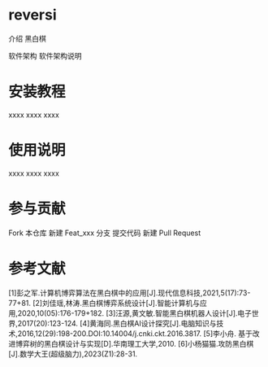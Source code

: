 # reversi
介绍
黑白棋

软件架构
软件架构说明

# 安装教程
xxxx
xxxx
xxxx
# 使用说明
xxxx
xxxx
xxxx
# 参与贡献
Fork 本仓库
新建 Feat_xxx 分支
提交代码
新建 Pull Request
# 参考文献
[1]彭之军.计算机博弈算法在黑白棋中的应用[J].现代信息科技,2021,5(17):73-77+81.
[2]刘佳瑶,林涛.黑白棋博弈系统设计[J].智能计算机与应用,2020,10(05):176-179+182.
[3]汪源,黄文敏.智能黑白棋机器人设计[J].电子世界,2017(20):123-124.
[4]黄海同.黑白棋AI设计探究[J].电脑知识与技术,2016,12(29):198-200.DOI:10.14004/j.cnki.ckt.2016.3817.
[5]李小舟. 基于改进博弈树的黑白棋设计与实现[D].华南理工大学,2010.
[6]小杨猫猫.攻防黑白棋[J].数学大王(超级脑力),2023(Z1):28-31.
